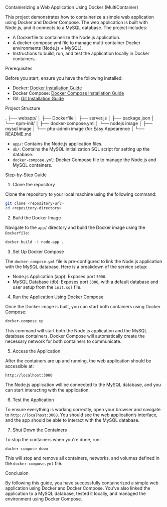 Containerizing a Web Application Using Docker (MultiContainer)

This project demonstrates how to containerize a simple web application using Docker and Docker Compose. The web application is built with Node.js, and it connects to a MySQL database. The project includes:

- A Dockerfile to containerize the Node.js application.
- A docker-compose.yml file to manage multi-container Docker environments (Node.js + MySQL).
- Instructions to build, run, and test the application locally in Docker containers.

 Prerequisites

Before you start, ensure you have the following installed:

- Docker: [Docker Installation Guide](https://docs.docker.com/get-docker/) 
- Docker Compose: [Docker Compose Installation Guide](https://selftuts.in/install-docker-compose-on-linux/)
- Git: [Git Installation Guide](https://git-scm.com/book/en/v2/Getting-Started-Installing-Git)

 Project Structure

.
├── webapp/
│   ├── Dockerfile
│   ├── server.js
│   ├── package.json
│   └── npm-init/
│
├── docker-compose.yml
│   └── nodejs image
│   ├── mysql image
│   └── php-admin image (for Easy Appearence
│ 
└── README.md


- `app/`: Contains the Node.js application files.
- `db/`: Contains the MySQL initialization SQL script for setting up the database.
- `docker-compose.yml`: Docker Compose file to manage the Node.js and MySQL containers.

Step-by-Step Guide

1. Clone the repository

Clone the repository to your local machine using the following command:

```bash
git clone <repository-url>
cd <repository-directory>
```

2. Build the Docker Image

Navigate to the `app/` directory and build the Docker image using the `Dockerfile`:

```bash
docker build -t node-app .
```

3. Set Up Docker Compose

The `docker-compose.yml` file is pre-configured to link the Node.js application with the MySQL database. Here is a breakdown of the service setup:

- Node.js Application (app): Exposes port `3000`.
- MySQL Database (db): Exposes port `3306`, with a default database and user setup from the `init.sql` file.

4. Run the Application Using Docker Compose

Once the Docker image is built, you can start both containers using Docker Compose:

```bash
docker-compose up
```

This command will start both the Node.js application and the MySQL database containers. Docker Compose will automatically create the necessary network for both containers to communicate.

5. Access the Application

After the containers are up and running, the web application should be accessible at:

```
http://localhost:3000
```

The Node.js application will be connected to the MySQL database, and you can start interacting with the application.

6. Test the Application

To ensure everything is working correctly, open your browser and navigate to `http://localhost:3000`. You should see the web application’s interface, and the app should be able to interact with the MySQL database.

7. Shut Down the Containers

To stop the containers when you're done, run:

```bash
docker-compose down
```

This will stop and remove all containers, networks, and volumes defined in the `docker-compose.yml` file.

Conclusion

By following this guide, you have successfully containerized a simple web application using Docker and Docker Compose. You’ve also linked the application to a MySQL database, tested it locally, and managed the environment using Docker Compose.
